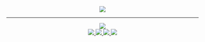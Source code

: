 <div align="center">
    <img src="https://cdn.discordapp.com/attachments/967140260838539314/1015721443104915567/d5744dad34472a9dc5aa016b3656be0c83f64deb_hq.gif">
</div>
<hr>
<div>
    <div align="center">
        <img src="https://github-readme-stats.vercel.app/api/top-langs/?username=Recognitions&layout=compact">
    </div>
    <div align="center">
        <a href="https://discord.com/users/709209294440235029">
            <img src="https://img.shields.io/badge/Discord-7289DA?style=flat-square&logo=discord&logoColor=white">
        </a>
        <a href="https://facebook.com" target="_blank">
            <img src="https://img.shields.io/badge/Facebook-1877F2?style=flat-square&logo=facebook&logoColor=white">
        </a>
        <a href="https://instagram.com" target="_blank">
            <img src="https://img.shields.io/badge/Instagram-E4405F?style=flat-square&logo=instagram&logoColor=white">
        </a>
        <a href="https://twitter.com" target="_blank">
            <img src="https://img.shields.io/badge/Twitter-1DA1F2?style=flat-square&logo=twitter&logoColor=white">
        </a>
    </div>
</div>
